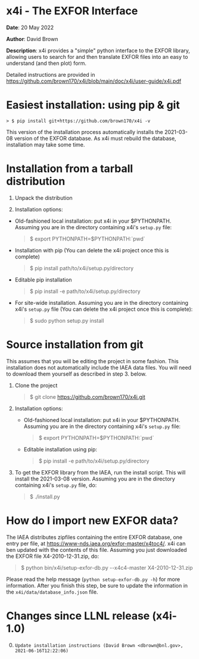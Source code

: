 x4i - The EXFOR Interface
=========================

**Date**:   20 May 2022

**Author**: David Brown

**Description**:
x4i provides a "simple" python interface to the EXFOR library, allowing users to
search for and then translate EXFOR files into an easy to understand (and then plot) form.

Detailed instructions are provided in https://github.com/brown170/x4i/blob/main/doc/x4i/user-guide/x4i.pdf


Easiest installation: using pip & git
=====================================

    > $ pip install git+https://github.com/brown170/x4i -v

This version of the installation process automatically installs the 2021-03-08 version of the EXFOR database.  As x4i must rebuild the database,
installation may take some time.


Installation from a tarball distribution
========================================

1. Unpack the distribution

2. Installation options:
  * Old-fashioned local installation: put x4i in your $PYTHONPATH.  Assuming you are in the directory containing x4i's `setup.py` file:
    > $ export PYTHONPATH=$PYTHONPATH:\`pwd\`

  * Installation with pip (You can delete the x4i project once this is complete)
      > $ pip install path/to/x4i/setup.py/directory

  * Editable pip installation
      > $ pip install -e path/to/x4i/setup.py/directory

  * For site-wide installation.  Assuming you are in the directory containing x4i's `setup.py` file (You can delete the x4i project once this is complete):
      > $ sudo python setup.py install



Source installation from git
============================
This assumes that you will be editing the project in some fashion.
This installation does not automatically include the IAEA data files.
You will need to download them yourself as described in step 3. below.

1. Clone the project
   > $ git clone https://github.com/brown170/x4i.git

2. Installation options:
   * Old-fashioned local installation: put x4i in your $PYTHONPATH.  Assuming you are in the directory containing x4i's `setup.py` file:
     > $ export PYTHONPATH=$PYTHONPATH:\`pwd\`

   * Editable installation using pip:
     > $ pip install -e path/to/x4i/setup.py/directory

3. To get the EXFOR library from the IAEA, run the install script.  This will install the 2021-03-08 version.  Assuming you are in the directory containing x4i's `setup.py` file, do:
   > $ ./install.py



How do I import new EXFOR data?
===============================
The IAEA distributes zipfiles containing the entire EXFOR database, one entry per file, at https://www-nds.iaea.org/exfor-master/x4toc4/.
x4i can ben updated with the contents of this file.  Assuming you just downloaded the EXFOR file X4-2010-12-31.zip,
do:

> $ python bin/x4i/setup-exfor-db.py --x4c4-master X4-2010-12-31.zip

Please read the help message (`python setup-exfor-db.py -h`) for more information.  After you finish this step,
be sure to update the information in the `x4i/data/database_info.json` file.



Changes since LLNL release (x4i-1.0)
====================================

0.     Update installation instructions (David Brown <dbrown@bnl.gov>, 2021-06-16T12:22:06)
